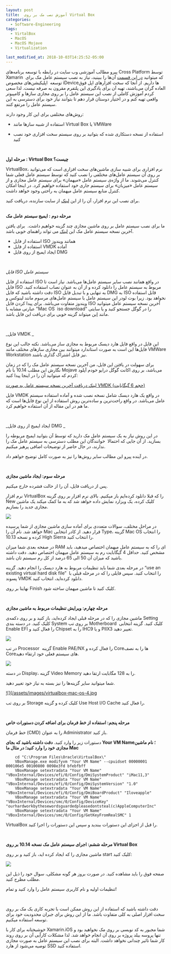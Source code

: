 ```yaml
---
layout: post
title:  آموزش نصب مک بر روی Virtual Box
categories:
  - Software-Engineering
tags:
  - VirtalBox 
  - MacOS
  - MacOS Mojave
  - Virtualization

last_modified_at: 2018-10-03T14:25:52-05:00
---
```


پیرو مطالب آموزشی وب سایت در رابطه با توسعه برنامه‌های Cross Platform توسط Xamarin  که میتوانید [در این قسمت](https://www.dotnettips.info/search?term=bit-framework) آن‌ها را ببینید، نیاز به نصب سیستم عامل مک برای توسعه  اپلیکیشن‌های مخصوص iDevice‌ها داریم. از آنجا که سخت افزار‌های اپل فوق العاده گران می‌باشند، تهیه آن برای یادگیری این پلتفرم مقرون به صرفه نیست. لذا سعی کردم آموزش کاملی از نصب این سیستم عامل را بر روی مجازی ساز‌ها و کامپیوتر واقعی تهیه کنم و در اختیار دوستان قرار دهم تا بتوانند نیاز خود برای دسترسی به این سیستم عامل را مرتفع کنند.

روش‌های مختلفی برای این کار وجود دارند:

*   استفاده از شبیه ساز‌ها مانند Virtual Box یا VMWare  
    
*   استفاده از نسخه دستکاری شده که بتوانید بر روی سیستم سخت افزاری خود نصب کنید  
    

   

**مرحله اول : Virtual Box چیست؟**  

  

VirtualBox، نرم افزاری برای شبیه سازی ماشین‌های سخت افزاری است که می‌توانید بر روی آن سیستم عامل‌های مختلفی را نصب کنید که توسط سیستم عامل فعلی شما کنترل می‌شوند. ما از واژه‌ی سیستم عامل «میهمان» برای سیستم عامل مجازی و از سیستم عامل «میزبان» برای سیستم جاری خود استفاده خواهیم کرد. در اینجا امکان کنترل منابع سیستم عامل میهمان به راحتی وجود خواهد داشت.

برای نصب این نرم افزار، آن را از این [لینک](https://www.virtualbox.org/wiki/Downloads) از سایت سازنده، دریافت کنید.  
    

**مرحله دوم : ایمیج سیستم عامل مک**

ما برای نصب سیستم عامل بر روی ماشین مجازی چند گزینه خواهیم داشت.  برای یافتن آخرین نسخه سیستم عامل مک این [لینک](https://en.wikipedia.org/wiki/MacOS_version_history) می تواند راهنمای خوبی باشد.

*   استفاده از فایل ISO همانند ویندوز
*   استفاده از فایل VMDK آماده
*   ایجاد ایمیج از روی فایل DMG

  

_فایل ISO سیستم عامل_

استفاده از فایل ISO در واقع همانند نصب سایر سیستم عامل‌ها می‌باشد. نیاز است تا فایل ISO مربوط به سیستم عامل را دانلود کرده و از آن به عنوان نصاب استفاده کنید. دقت داشته باشید که فایل ISO به تنهایی و با تبدیل فایل DMG به ISO قابل استفاده نخواهد بود. زیرا بوت لودر این سیستم عامل با سیستم عامل‌های مرسوم مانند لینوکس و ویندوز متفاوت می‌باشد. برای پیدا کردن فایل ISO آخرین نسخه سیستم عامل میتوانید عبارتی مشابه با "Mac OS  iso download" را در گوگل جستجو کنید و یا سایتی مانند [این](https://www.sysnettechsolutions.com/en/macos/download-macos-mojave-10-14-iso/) میتواند گزینه خوبی برای دریافت این فایل باشد.

   

_فایل VMDK _

این فایل در واقع فایل هارد دیسک مربوط به مجازی ساز می‌باشد. نکته جالب این نوع فایل‌ها این است به صورت استاندارد میتوانند بین مجازی ساز‌های مختلف مانند VMWare Workstation نیز قابل اشتراک گذاری باشند.

برای سهولت در یافتن این فایل، من آخرین نسخه سیستم عامل مک را که در زمان نگارش این مطلب 10.14 با نام Mojave می‌باشد، بر روی اکانت گوگل درایو خودم آپلود کردم که میتوانید آن را در اینجا پیدا کنید:

[لینک دریافت آخرین نسخه سیستم عامل به صورت VMDK (حجم 6 گیگابایت)](https://drive.google.com/file/d/1arQrF5eWhcD0PYZpPj4-Y6-zO3tw3DV1/view?usp=sharing)   

فایل VMDK در واقع یک هارد دیسک شامل نسخه نصب شده و آماده استفاده سیستم عامل می‌باشد. در واقع راحت‌ترین و ساده‌ترین روش استفاده از این نوع فایل‌ها است که ما هم در این مقاله از آن استفاده خواهیم کرد.

    

_ایجاد ایمیج از روی فایل DMG _  

در این روش نیاز به یک سیستم عامل مک دارید که توسط آن بتوانید ایمیج مربوطه را بسازید. از آن جایی که احتمالا  خوانندگان این مطلب دسترسی به سیستم عامل مک را ندارند، در حال حاضر از توضیحات اضافی پرهیز میکنیم.

در آینده پیرو این مطالب سایر روش‌ها را نیز به صورت کامل توضیح خواهم داد.   

    

**مرحله سوم: ایجاد ماشین مجازی**

پس از دریافت فایل، آن را از حالت فشرده خارج میکنیم.

نرم افزار VirtualBox را که قبلا دانلود کرده‌ایم باز میکنیم. بالای نرم افزار بر روی گزینه New کلیک کرده، یک ویزارد نمایش داده خواهد شد که به ما کمک میکند یک ماشین مجازی جدید را بسازیم.

[![](/assets/images/virtualbox-mac-os-1.jpg)](/assets/images/virtualbox-mac-os-1.jpg "Click here to enlarge (opens new window)")

در مراحل مختلف، سوالات متعددی برای آماده سازی ماشین مجازی از شما پرسیده خواهد شد. نام آن را Mac قرار دهید. از کادر انتخابی Type، گزینه Mac OS را انتخاب کرده و نسخه 10.13 High Sierra را انتخاب کنید.  

در صفحه بعدی شما میزان RAM ای را که به سیستم عامل میهمان اختصاص میدهید، باید مشخص کنید. حداقل 4 گیگابایت رم به سیستم عامل میهمان اختصاص دهید. دقت داشته باشید که میزان آن 50 الی 65 درصد از کل رم سیستم تان باشد.

در مرحله بعدی شما باید تنظیمات مربوط به هارد دیسک را انجام دهید. گزینه “use an existing virtual hard disk file”  را انتخاب کنید. سپس فایلی را که در مرحله قبلی با پسوند VMDK دانلود کرده‌اید، انتخاب کنید.

نهایتا بر روی Finish کلیک کنید تا ماشین میهمان ساخته شود.

    

**مرحله چهارم: ویرایش تنظیمات مربوط به ماشین مجازی**

  

ماشین مجازی را که در مرحله قبلی ایجاد کرده‌اید، باز کنید و بر روی دکمه‌ی Setting کلیک کنید. در دسته بندی System بر روی تب Motherboard  کلیک کنید. گزینه انتخابی Enable EFI را فعال کنید و Chipset را به IHC9 و یا PIIX3 تغییر دهید.

[![](/assets/images/virtualbox-mac-os-2.jpg)](/assets/images/virtualbox-mac-os-2.jpg "Click here to enlarge (opens new window)")

  

در تب Processor  گزینه Enable PAE/NX را فعال کرده و Core‌ها را به نصف Core‌های سیستم فعلی خود ارتقاء دهید.

[![](/assets/images/virtualbox-mac-os-3.jpg)](/assets/images/virtualbox-mac-os-3.jpg "Click here to enlarge (opens new window)")

  

در دسته Display، گزینه Video Memory را به 128 مگابایت ارتقا دهید.

شما میتوانید سایر گزینه‌ها را نیز بسته به نیاز خود تغییر دهید.

[![](/assets/images/virtualbox-mac-os-4.jpg](/assets/images/virtualbox-mac-os-4.jpg "Click here to enlarge (opens new window)")

  

بر روی تب Storage کلیک کرده و گزینه Use Host I/O Cache را فعال کنید.

  

    

**مرحله پنجم: استفاده از خط فرمان برای اضافه کردن دستورات خاص**

خط فرمان (CMD) را به عنوان Administrator باز کنید.

دستورات زیر را وارد کنید. **دقت داشته باشید که بجای Your VM Name؛ نام ماشین مجازی خود را وارد کنید؛ در مثال ما Mac**


```
    cd "C:\Program Files\Oracle\VirtualBox\"
    VBoxManage.exe modifyvm "Your VM Name" --cpuidset 00000001 000106e5 00100800 0098e3fd bfebfbff
    VBoxManage setextradata "Your VM Name" "VBoxInternal/Devices/efi/0/Config/DmiSystemProduct" "iMac11,3"
    VBoxManage setextradata "Your VM Name" "VBoxInternal/Devices/efi/0/Config/DmiSystemVersion" "1.0"
    VBoxManage setextradata "Your VM Name" "VBoxInternal/Devices/efi/0/Config/DmiBoardProduct" "Iloveapple"
    VBoxManage setextradata "Your VM Name" "VBoxInternal/Devices/smc/0/Config/DeviceKey" "ourhardworkbythesewordsguardedpleasedontsteal(c)AppleComputerInc"
    VBoxManage setextradata "Your VM Name" "VBoxInternal/Devices/smc/0/Config/GetKeyFromRealSMC" 1
```

VirtualBox را قبل از اجزای این دستورات ببندید و سپس این دستورات را اجرا کنید.

    

**مرحله ششم: اجرای سیستم عامل مک نسخه 10.14 بر روی Virtual Box**

ماشین مجازی را که ایجاد کرده اید، باز کنید و بر روی start کلیک کنید:

[![](/assets/images/virtualbox-mac-os-5.jpg)](/assets/images/virtualbox-mac-os-5.jpg "Click here to enlarge (opens new window)")

  

صفحه فوق را باید مشاهده کنید. در صورت بروز هر گونه مشکلی، سوال خود را ذیل این مطلب مطرح کنید.

تنظیمات اولیه و نام کاربری سیستم عامل را وارد کنید و تمام!

     

دقت داشته باشید که استفاده از این روش ممکن است با تجربه کاری یک مک بر روی سخت افزار اصلی به کلی متفاوت باشد. ما از این روش برای جبران محدودیت خود برای توسعه استفاده میکنیم.  

خوشبختانه برای کار با Xamarin.iOS شما مجبور به کد نویسی بر روی مک نخواهید بود و تنها پروسه بیلد پروژه بر روی آن انجام خواهد شد. لذا مشکلات کارآیی آن بر روی روند کار شما تاثیر چندانی نخواهد داشت. البته برای نصب این سیستم عامل به صورت مجازی توصیه می‌شود از هارد SSD استفاده کنید.
